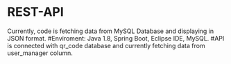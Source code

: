 # REST-API
Currently, code is fetching data from MySQL Database and displaying in JSON format.
#Enviroment: Java 1.8, Spring Boot, Eclipse IDE, MySQL.
#API is connected with qr_code database and currently fetching data from user_manager column.
